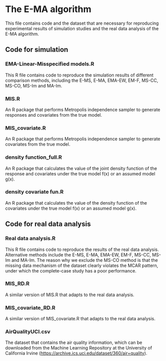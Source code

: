 # The E-MA algorithm
This file contains code and the dataset that are necessary for reproducing experimental results of simulation studies and the real data analysis of the E-MA algorithm.

## Code for simulation
### EMA-Linear-Misspecified models.R 
This R file contains code to reproduce the simulation results of different comparison methods, including the E-MS, E-MA, EMA-EW, EM-F, MS-CC, MS-CO, MS-Im and MA-Im.

### MIS.R
An R package that performs Metropolis independence sampler to generate responses and covariates from the true model.

### MIS_covariate.R
An R package that performs Metropolis independence sampler to generate covariates from the true model.

### density function_full.R
An R package that calculates the value of the joint density function of the response and covariates under the true model f(x) or an assumed model g(x).

### density covariate fun.R
An R package that calculates the value of the density function of the covariates under the true model f(x) or an assumed model g(x).


## Code for real data analysis
### Real data analysis.R
This R file contains code to reproduce the results of the real data analysis. Alternative methods include the E-MS, E-MA, EMA-EW, EM-F, MS-CC, MS-Im and MA-Im. The reason why we exclude the MS-CO method is that the missing data mechanism of the dataset clearly violates the MCAR pattern, under which the complete-case study has a poor performance.

### MIS_RD.R
A similar version of MIS.R that adapts to the real data analysis.

### MIS_covariate_RD.R
A similar version of MIS_covariate.R that adapts to the real data analysis.

### AirQualityUCI.csv
The dataset that contains the air quality information, which can be downloaded from the Machine Learning Repository at the University of California Irvine (https://archive.ics.uci.edu/dataset/360/air+quality).
